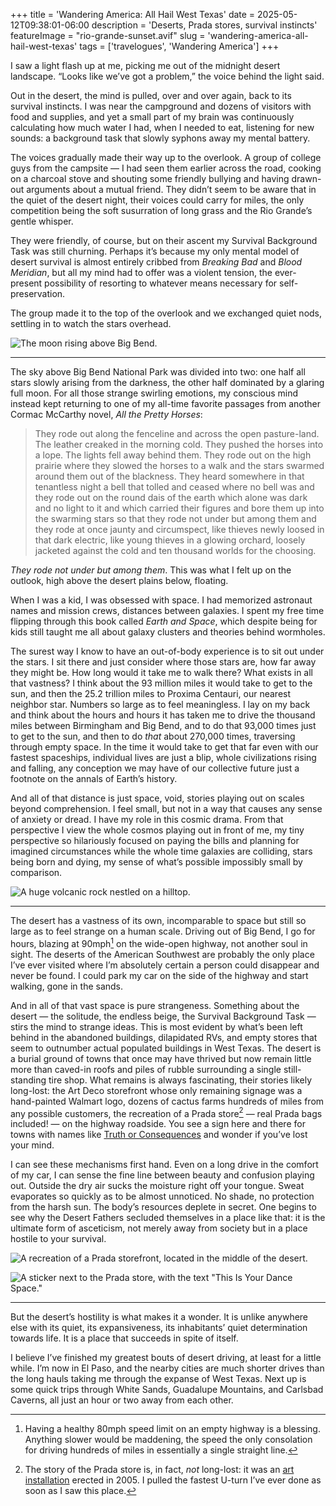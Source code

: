 +++
title = 'Wandering America: All Hail West Texas'
date = 2025-05-12T09:38:01-06:00
description = 'Deserts, Prada stores, survival instincts'
featureImage = "rio-grande-sunset.avif"
slug = 'wandering-america-all-hail-west-texas'
tags = ['travelogues', 'Wandering America']
+++

I saw a light flash up at me, picking me out of the midnight desert landscape. “Looks like we’ve got a problem,” the voice behind the light said.

Out in the desert, the mind is pulled, over and over again, back to its survival instincts. I was near the campground and dozens of visitors with food and supplies, and yet a small part of my brain was continuously calculating how much water I had, when I needed to eat, listening for new sounds: a background task that slowly syphons away my mental battery.

The voices gradually made their way up to the overlook. A group of college guys from the campsite — I had seen them earlier across the road, cooking on a charcoal stove and shouting some friendly bullying and having drawn-out arguments about a mutual friend. They didn’t seem to be aware that in the quiet of the desert night, their voices could carry for miles, the only competition being the soft susurration of long grass and the Rio Grande’s gentle whisper.

They were friendly, of course, but on their ascent my Survival Background Task was still churning. Perhaps it’s because my only mental model of desert survival is almost entirely cribbed from _Breaking Bad_ and _Blood Meridian_, but all my mind had to offer was a violent tension, the ever-present possibility of resorting to whatever means necessary for self-preservation.

The group made it to the top of the overlook and we exchanged quiet nods, settling in to watch the stars overhead.

![The moon rising above Big Bend.](./moonrise.avif)

---

The sky above Big Bend National Park was divided into two: one half all stars slowly arising from the darkness, the other half dominated by a glaring full moon. For all those strange swirling emotions, my conscious mind instead kept returning to one of my all-time favorite passages from another Cormac McCarthy novel, _All the Pretty Horses_:

> They rode out along the fenceline and across the open pasture-land. The leather creaked in the morning cold. They pushed the horses into a lope. The lights fell away behind them. They rode out on the high prairie where they slowed the horses to a walk and the stars swarmed around them out of the blackness. They heard somewhere in that tenantless night a bell that tolled and ceased where no bell was and they rode out on the round dais of the earth which alone was dark and no light to it and which carried their figures and bore them up into the swarming stars so that they rode not under but among them and they rode at once jaunty and circumspect, like thieves newly loosed in that dark electric, like young thieves in a glowing orchard, loosely jacketed against the cold and ten thousand worlds for the choosing.

_They rode not under but among them_. This was what I felt up on the outlook, high above the desert plains below, floating.

When I was a kid, I was obsessed with space. I had memorized astronaut names and mission crews, distances between galaxies. I spent my free time flipping through this book called _Earth and Space_, which despite being for kids still taught me all about galaxy clusters and theories behind wormholes.

The surest way I know to have an out-of-body experience is to sit out under the stars. I sit there and just consider where those stars are, how far away they might be. How long would it take me to walk there? What exists in all that vastness? I think about the 93 million miles it would take to get to the sun, and then the 25.2 trillion miles to Proxima Centauri, our nearest neighbor star. Numbers so large as to feel meaningless. I lay on my back and think about the hours and hours it has taken me to drive the thousand miles between Birmingham and Big Bend, and to do that 93,000 times just to get to the sun, and then to do _that_ about 270,000 times, traversing through empty space. In the time it would take to get that far even with our fastest spaceships, individual lives are just a blip, whole civilizations rising and falling, any conception we may have of our collective future just a footnote on the annals of Earth’s history.

And all of that distance is just space, void, stories playing out on scales beyond comprehension. I feel small, but not in a way that causes any sense of anxiety or dread. I have my role in this cosmic drama. From that perspective I view the whole cosmos playing out in front of me, my tiny perspective so hilariously focused on paying the bills and planning for imagined circumstances while the whole time galaxies are colliding, stars being born and dying, my sense of what’s possible impossibly small by comparison.

![A huge volcanic rock nestled on a hilltop.](./rock-statue.avif)

---

The desert has a vastness of its own, incomparable to space but still so large as to feel strange on a human scale. Driving out of Big Bend, I go for hours, blazing at 90mph[^mph] on the wide-open highway, not another soul in sight. The deserts of the American Southwest are probably the only place I’ve ever visited where I’m absolutely certain a person could disappear and never be found. I could park my car on the side of the highway and start walking, gone in the sands.

And in all of that vast space is pure strangeness. Something about the desert — the solitude, the endless beige, the Survival Background Task — stirs the mind to strange ideas. This is most evident by what’s been left behind in the abandoned buildings, dilapidated RVs, and empty stores that seem to outnumber actual populated buildings in West Texas. The desert is a burial ground of towns that once may have thrived but now remain little more than caved-in roofs and piles of rubble surrounding a single still-standing tire shop. What remains is always fascinating, their stories likely long-lost: the Art Deco storefront whose only remaining signage was a hand-painted Walmart logo, dozens of cactus farms hundreds of miles from any possible customers, the recreation of a Prada store[^prada] — real Prada bags included! — on the highway roadside. You see a sign here and there for towns with names like [Truth or Consequences](https://en.wikipedia.org/wiki/Truth_or_Consequences,_New_Mexico) and wonder if you’ve lost your mind.

I can see these mechanisms first hand. Even on a long drive in the comfort of my car, I can sense the fine line between beauty and confusion playing out. Outside the dry air sucks the moisture right off your tongue. Sweat evaporates so quickly as to be almost unnoticed. No shade, no protection from the harsh sun. The body’s resources deplete in secret. One begins to see why the Desert Fathers secluded themselves in a place like that: it is the ultimate form of asceticism, not merely away from society but in a place hostile to your survival.

![A recreation of a Prada storefront, located in the middle of the desert.](./prada.avif)

![A sticker next to the Prada store, with the text "This Is Your Dance Space."](./this-is-your-dance-space.avif)

---

But the desert’s hostility is what makes it a wonder. It is unlike anywhere else with its quiet, its expansiveness, its inhabitants’ quiet determination towards life. It is a place that succeeds in spite of itself.

I believe I’ve finished my greatest bouts of desert driving, at least for a little while. I’m now in El Paso, and the nearby cities are much shorter drives than the long hauls taking me through the expanse of West Texas. Next up is some quick trips through White Sands, Guadalupe Mountains, and Carlsbad Caverns, all just an hour or two away from each other.

[^mph]: Having a healthy 80mph speed limit on an empty highway is a blessing. Anything slower would be maddening, the speed the only consolation for driving hundreds of miles in essentially a single straight line.

[^prada]: The story of the Prada store is, in fact, _not_ long-lost: it was an [art installation](https://en.wikipedia.org/wiki/Prada_Marfa) erected in 2005. I pulled the fastest U-turn I’ve ever done as soon as I saw this place.
